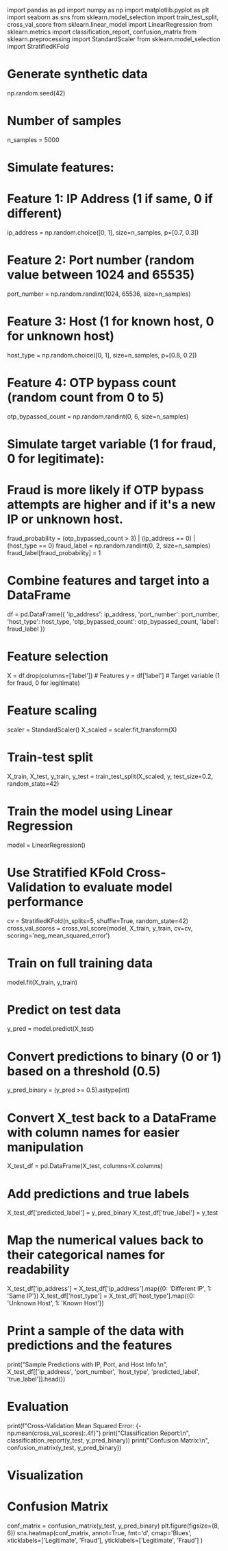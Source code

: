import pandas as pd
import numpy as np
import matplotlib.pyplot as plt
import seaborn as sns
from sklearn.model_selection import train_test_split, cross_val_score
from sklearn.linear_model import LinearRegression
from sklearn.metrics import classification_report, confusion_matrix
from sklearn.preprocessing import StandardScaler
from sklearn.model_selection import StratifiedKFold

# Generate synthetic data
np.random.seed(42)

# Number of samples
n_samples = 5000

# Simulate features:
# Feature 1: IP Address (1 if same, 0 if different)
ip_address = np.random.choice([0, 1], size=n_samples, p=[0.7, 0.3])

# Feature 2: Port number (random value between 1024 and 65535)
port_number = np.random.randint(1024, 65536, size=n_samples)

# Feature 3: Host (1 for known host, 0 for unknown host)
host_type = np.random.choice([0, 1], size=n_samples, p=[0.8, 0.2])

# Feature 4: OTP bypass count (random count from 0 to 5)
otp_bypassed_count = np.random.randint(0, 6, size=n_samples)

# Simulate target variable (1 for fraud, 0 for legitimate):
# Fraud is more likely if OTP bypass attempts are higher and if it's a new IP or unknown host.
fraud_probability = (otp_bypassed_count > 3) | (ip_address == 0) | (host_type == 0)
fraud_label = np.random.randint(0, 2, size=n_samples)
fraud_label[fraud_probability] = 1

# Combine features and target into a DataFrame
df = pd.DataFrame({
    'ip_address': ip_address,
    'port_number': port_number,
    'host_type': host_type,
    'otp_bypassed_count': otp_bypassed_count,
    'label': fraud_label
})

# Feature selection
X = df.drop(columns=['label'])  # Features
y = df['label']  # Target variable (1 for fraud, 0 for legitimate)

# Feature scaling
scaler = StandardScaler()
X_scaled = scaler.fit_transform(X)

# Train-test split
X_train, X_test, y_train, y_test = train_test_split(X_scaled, y, test_size=0.2, random_state=42)

# Train the model using Linear Regression
model = LinearRegression()

# Use Stratified KFold Cross-Validation to evaluate model performance
cv = StratifiedKFold(n_splits=5, shuffle=True, random_state=42)
cross_val_scores = cross_val_score(model, X_train, y_train, cv=cv, scoring='neg_mean_squared_error')

# Train on full training data
model.fit(X_train, y_train)

# Predict on test data
y_pred = model.predict(X_test)

# Convert predictions to binary (0 or 1) based on a threshold (0.5)
y_pred_binary = (y_pred >= 0.5).astype(int)

# Convert X_test back to a DataFrame with column names for easier manipulation
X_test_df = pd.DataFrame(X_test, columns=X.columns)

# Add predictions and true labels
X_test_df['predicted_label'] = y_pred_binary
X_test_df['true_label'] = y_test

# Map the numerical values back to their categorical names for readability
X_test_df['ip_address'] = X_test_df['ip_address'].map({0: 'Different IP', 1: 'Same IP'})
X_test_df['host_type'] = X_test_df['host_type'].map({0: 'Unknown Host', 1: 'Known Host'})

# Print a sample of the data with predictions and the features
print("Sample Predictions with IP, Port, and Host Info:\n", X_test_df[['ip_address', 'port_number', 'host_type', 'predicted_label', 'true_label']].head())

# Evaluation
print(f"Cross-Validation Mean Squared Error: {-np.mean(cross_val_scores):.4f}")
print("Classification Report:\n", classification_report(y_test, y_pred_binary))
print("Confusion Matrix:\n", confusion_matrix(y_test, y_pred_binary))

# Visualization
# Confusion Matrix
conf_matrix = confusion_matrix(y_test, y_pred_binary)
plt.figure(figsize=(8, 6))
sns.heatmap(conf_matrix, annot=True, fmt='d', cmap='Blues', xticklabels=['Legitimate', 'Fraud'], yticklabels=['Legitimate', 'Fraud'] )
